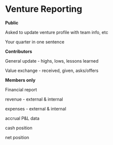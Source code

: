 # Venture Reporting

**Public**

Asked to update venture profile with team info, etc

Your quarter in one sentence 

**Contributors**

General update - highs, lows, lessons learned

Value exchange - received, given, asks/offers

**Members only**

Financial report 

revenue - external & internal

expenses - external & internal

accrual P&L data

cash position

net position
